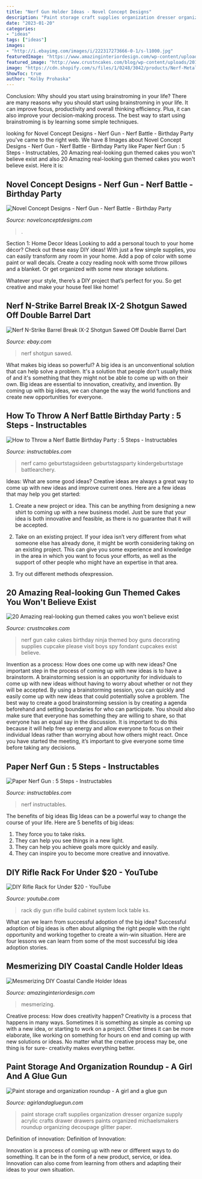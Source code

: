 ```yaml
---
title: "Nerf Gun Holder Ideas - Novel Concept Designs"
description: "Paint storage craft supplies organization dresser organize supply acrylic crafts drawer drawers paints organized michaelsmakers roundup organizing decoupage glitter paper"
date: "2023-01-20"
categories:
- "ideas"
tags: ["ideas"]
images:
- "http://i.ebayimg.com/images/i/222317273666-0-1/s-l1000.jpg"
featuredImage: "https://www.amazinginteriordesign.com/wp-content/uploads/2017/05/Mesmerizing-DIY-Coastal-Candle-Holder-Ideas-5.jpg"
featured_image: "http://www.crustncakes.com/blog/wp-content/uploads/2017/01/609e0dbc403e663748ed29ce9774f9a3.jpg"
image: "https://cdn.shopify.com/s/files/1/0248/3042/products/Nerf-MetalPromo_3ffb6704-7eac-4eda-bf07-8ca979954a01_1024x1024.jpg?v=1571267534"
ShowToc: true
author: "Kolby Prohaska"
---
```



Conclusion: Why should you start using brainstroming in your life?
There are many reasons why you should start using brainstroming in your life. It can improve focus, productivity and overall thinking efficiency. Plus, it can also improve your decision-making process. The best way to start using brainstroming is by learning some simple techniques.

	

		
looking for Novel Concept Designs - Nerf Gun - Nerf Battle - Birthday Party you've came to the right web. We have 8 Images about Novel Concept Designs - Nerf Gun - Nerf Battle - Birthday Party like Paper Nerf Gun : 5 Steps - Instructables, 20 Amazing real-looking gun themed cakes you won&#039;t believe exist and also 20 Amazing real-looking gun themed cakes you won&#039;t believe exist. Here it is:
		
    
## Novel Concept Designs - Nerf Gun - Nerf Battle - Birthday Party

<img loading=lazy src="https://cdn.shopify.com/s/files/1/0248/3042/products/Nerf-MetalPromo_3ffb6704-7eac-4eda-bf07-8ca979954a01_1024x1024.jpg?v=1571267534" onerror="this.onerror=null;this.src='https://tse2.mm.bing.net/th?id=OIP.ms4ppkdbpkln5Wd5hMY02AHaGs&amp;pid=15.1';" alt="Novel Concept Designs - Nerf Gun - Nerf Battle - Birthday Party">

_Source: novelconceptdesigns.com_

>. 

	

Section 1: Home Decor Ideas
Looking to add a personal touch to your home décor? Check out these easy DIY ideas!
With just a few simple supplies, you can easily transform any room in your home. Add a pop of color with some paint or wall decals. Create a cozy reading nook with some throw pillows and a blanket. Or get organized with some new storage solutions.

Whatever your style, there’s a DIY project that’s perfect for you. So get creative and make your house feel like home!

    
## Nerf N-Strike Barrel Break IX-2 Shotgun Sawed Off Double Barrel Dart

<img loading=lazy src="http://i.ebayimg.com/images/i/222317273666-0-1/s-l1000.jpg" onerror="this.onerror=null;this.src='https://tse1.mm.bing.net/th?id=OIP.cbvlGrgJvJn4dO8OMd5r1wHaJ4&amp;pid=15.1';" alt="Nerf N-Strike Barrel Break IX-2 Shotgun Sawed Off Double Barrel Dart">

_Source: ebay.com_

>nerf shotgun sawed. 

	

What makes big ideas so powerful?
A big idea is an unconventional solution that can help solve a problem. It's a solution that people don't usually think of and it's something that they might not be able to come up with on their own. Big ideas are essential to innovation, creativity, and invention. By coming up with big ideas, we can change the way the world functions and create new opportunities for everyone.

    
## How To Throw A Nerf Battle Birthday Party : 5 Steps - Instructables

<img loading=lazy src="https://content.instructables.com/ORIG/FBN/HS93/IAXRRKMV/FBNHS93IAXRRKMV.jpg?auto=webp&amp;frame=1" onerror="this.onerror=null;this.src='https://tse2.mm.bing.net/th?id=OIP.WdfGb0hFR0Acrc1RP1qlagHaGL&amp;pid=15.1';" alt="How to Throw a Nerf Battle Birthday Party : 5 Steps - Instructables">

_Source: instructables.com_

>nerf camo geburtstagsideen geburtstagsparty kindergeburtstage battlearchery. 

	

Ideas: What are some good ideas?
Creative ideas are always a great way to come up with new ideas and improve current ones. Here are a few ideas that may help you get started:
1. Create a new project or idea. This can be anything from designing a new shirt to coming up with a new business model. Just be sure that your idea is both innovative and feasible, as there is no guarantee that it will be accepted.

2. Take on an existing project. If your idea isn’t very different from what someone else has already done, it might be worth considering taking on an existing project. This can give you some experience and knowledge in the area in which you want to focus your efforts, as well as the support of other people who might have an expertise in that area.

3. Try out different methods ofexpression.

    
## 20 Amazing Real-looking Gun Themed Cakes You Won&#039;t Believe Exist

<img loading=lazy src="http://www.crustncakes.com/blog/wp-content/uploads/2017/01/609e0dbc403e663748ed29ce9774f9a3.jpg" onerror="this.onerror=null;this.src='https://tse2.mm.bing.net/th?id=OIP.wz-By7MYzf6cYTxOarJaSQHaJ4&amp;pid=15.1';" alt="20 Amazing real-looking gun themed cakes you won&#039;t believe exist">

_Source: crustncakes.com_

>nerf gun cake cakes birthday ninja themed boy guns decorating supplies cupcake please visit boys spy fondant cupcakes exist believe. 

	

Invention as a process: How does one come up with new ideas?
One important step in the process of coming up with new ideas is to have a brainstorm. A brainstorming session is an opportunity for individuals to come up with new ideas without having to worry about whether or not they will be accepted. By using a brainstorming session, you can quickly and easily come up with new ideas that could potentially solve a problem. 
The best way to create a good brainstorming session is by creating a agenda beforehand and setting boundaries for who can participate. You should also make sure that everyone has something they are willing to share, so that everyone has an equal say in the discussion. It is important to do this because it will help free up energy and allow everyone to focus on their individual Ideas rather than worrying about how others might react. Once you have started the meeting, it’s important to give everyone some time before taking any decisions.

    
## Paper Nerf Gun : 5 Steps - Instructables

<img loading=lazy src="https://cdn.instructables.com/ORIG/F77/Z8AG/HHS9RLK9/F77Z8AGHHS9RLK9.jpg" onerror="this.onerror=null;this.src='https://tse2.mm.bing.net/th?id=OIP.Z3mhXHJcWNNMt-p-1Jr6CAHaJ6&amp;pid=15.1';" alt="Paper Nerf Gun : 5 Steps - Instructables">

_Source: instructables.com_

>nerf instructables. 

	

The benefits of big ideas
Big Ideas can be a powerful way to change the course of your life. Here are 5 benefits of big ideas:
1. They force you to take risks.
2. They can help you see things in a new light.
3. They can help you achieve goals more quickly and easily.
4. They can inspire you to become more creative and innovative.

    
## DIY Rifle Rack For Under $20 - YouTube

<img loading=lazy src="http://i.ytimg.com/vi/ZJ6GlWwRzFg/maxresdefault.jpg" onerror="this.onerror=null;this.src='https://tse1.mm.bing.net/th?id=OIP.XbTV7e9AafGX3b0shvj7_wHaEK&amp;pid=15.1';" alt="DIY Rifle Rack for Under $20 - YouTube">

_Source: youtube.com_

>rack diy gun rifle build cabinet system lock table ks. 

	

What can we learn from successful adoption of the big idea?
Successful adoption of big ideas is often about aligning the right people with the right opportunity and working together to create a win-win situation. Here are four lessons we can learn from some of the most successful big idea adoption stories.

    
## Mesmerizing DIY Coastal Candle Holder Ideas

<img loading=lazy src="https://www.amazinginteriordesign.com/wp-content/uploads/2017/05/Mesmerizing-DIY-Coastal-Candle-Holder-Ideas-5.jpg" onerror="this.onerror=null;this.src='https://tse1.mm.bing.net/th?id=OIP.UDnmkPaOnJWVWvAudUjqpgHaL4&amp;pid=15.1';" alt="Mesmerizing DIY Coastal Candle Holder Ideas">

_Source: amazinginteriordesign.com_

>mesmerizing. 

	

Creative process: How does creativity happen?
Creativity is a process that happens in many ways. Sometimes it is something as simple as coming up with a new idea, or starting to work on a project. Other times it can be more elaborate, like working on something for hours on end and coming up with new solutions or ideas. No matter what the creative process may be, one thing is for sure- creativity makes everything better.

    
## Paint Storage And Organization Roundup - A Girl And A Glue Gun

<img loading=lazy src="https://www.agirlandagluegun.com/wp-content/uploads/2017/04/Paint-Storage-23.jpg" onerror="this.onerror=null;this.src='https://tse3.mm.bing.net/th?id=OIP.qpg0wP0hq27zOyfm3pzGtgHaLL&amp;pid=15.1';" alt="Paint storage and organization roundup - A girl and a glue gun">

_Source: agirlandagluegun.com_

>paint storage craft supplies organization dresser organize supply acrylic crafts drawer drawers paints organized michaelsmakers roundup organizing decoupage glitter paper. 

	

Definition of innovation:
Definition of Innovation: 

Innovation is a process of coming up with new or different ways to do something. It can be in the form of a new product, service, or idea. Innovation can also come from learning from others and adapting their ideas to your own situation.

